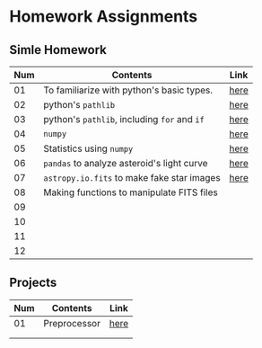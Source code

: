 # Homework Assignments

## Simle Homework

| Num  | Contents                                           | Link                                                         |
| ---- | -------------------------------------------------- | ------------------------------------------------------------ |
| 01   | To familiarize with python's basic types.          | [here](https://github.com/ysBach/AO2019/blob/master/Assignments/hw01.md) |
| 02   | python's ``pathlib``                               | [here](https://github.com/ysBach/AO2019/blob/master/Assignments/hw02-pathlib.md) |
| 03   | python's ``pathlib``, including ``for`` and ``if`` | [here](https://github.com/ysBach/AO2019/blob/master/Assignments/hw03-pathlib.md) |
| 04   | ``numpy``                                          | [here](https://github.com/ysBach/AO2019/blob/master/Assignments/hw04-numpy.md) |
| 05   | Statistics using ``numpy``                         | [here](https://github.com/ysBach/AO2019/blob/master/Assignments/hw05-numpy.md) |
| 06   | ``pandas`` to analyze asteroid's light curve       | [here](https://github.com/ysBach/AO2019/blob/master/Assignments/hw06-pandas.md) |
| 07   | ``astropy.io.fits`` to make fake star images       | [here](https://github.com/ysBach/AO2019/blob/master/Assignments/hw07-astropy_fits.md) |
| 08   | Making functions to manipulate FITS files          |                                                              |
| 09   |                                                    |                                                              |
| 10   |                                                    |                                                              |
| 11   |                                                    |                                                              |
| 12   |                                                    |                                                              |



## Projects

| Num  | Contents     | Link                                                         |
| ---- | ------------ | ------------------------------------------------------------ |
| 01   | Preprocessor | [here](https://github.com/ysBach/AO2019/blob/master/Assignments/Proj01-Preprocessor.md) |
|      |              |                                                              |
|      |              |                                                              |

